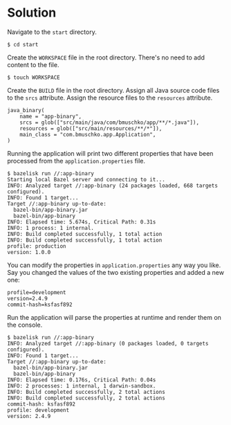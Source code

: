 # Solution

Navigate to the `start` directory.

```
$ cd start
```

Create the `WORKSPACE` file in the root directory. There's no need to add content to the file.

```
$ touch WORKSPACE
```

Create the `BUILD` file in the root directory. Assign all Java source code files to the `srcs` attribute. Assign the resource files to the `resources` attribute.

```
java_binary(
    name = "app-binary",
    srcs = glob(["src/main/java/com/bmuschko/app/**/*.java"]),
    resources = glob(["src/main/resources/**/*"]),
    main_class = "com.bmuschko.app.Application",
)
```

Running the application will print two different properties that have been processed from the `application.properties` file.

```
$ bazelisk run //:app-binary
Starting local Bazel server and connecting to it...
INFO: Analyzed target //:app-binary (24 packages loaded, 668 targets configured).
INFO: Found 1 target...
Target //:app-binary up-to-date:
  bazel-bin/app-binary.jar
  bazel-bin/app-binary
INFO: Elapsed time: 5.674s, Critical Path: 0.31s
INFO: 1 process: 1 internal.
INFO: Build completed successfully, 1 total action
INFO: Build completed successfully, 1 total action
profile: production
version: 1.0.0
```
You can modify the properties in `application.properties` any way you like. Say you changed the values of the two existing properties and added a new one:

```
profile=development
version=2.4.9
commit-hash=ksfasf892
```

Run the application will parse the properties at runtime and render them on the console.

```
$ bazelisk run //:app-binary
INFO: Analyzed target //:app-binary (0 packages loaded, 0 targets configured).
INFO: Found 1 target...
Target //:app-binary up-to-date:
  bazel-bin/app-binary.jar
  bazel-bin/app-binary
INFO: Elapsed time: 0.176s, Critical Path: 0.04s
INFO: 2 processes: 1 internal, 1 darwin-sandbox.
INFO: Build completed successfully, 2 total actions
INFO: Build completed successfully, 2 total actions
commit-hash: ksfasf892
profile: development
version: 2.4.9
```